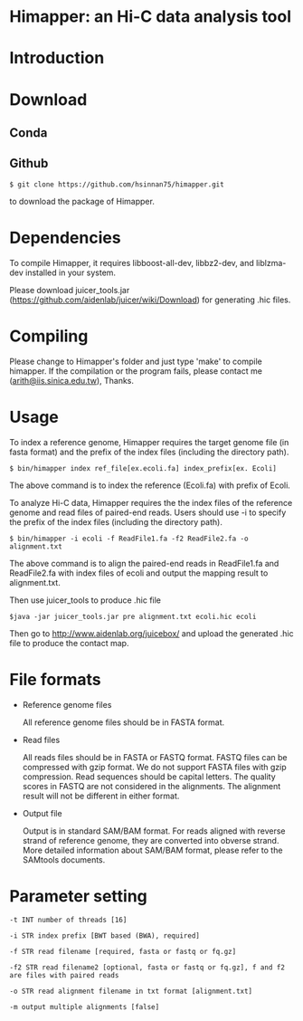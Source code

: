 Himapper: an Hi-C data analysis tool
===================

# Introduction


# Download

## Conda

## Github
  ```
  $ git clone https://github.com/hsinnan75/himapper.git
  ```
to download the package of Himapper.

# Dependencies

To compile Himapper, it requires libboost-all-dev, libbz2-dev, and liblzma-dev installed in your system.

Please download juicer_tools.jar (https://github.com/aidenlab/juicer/wiki/Download) for generating .hic files.

# Compiling

Please change to Himapper's folder and just type 'make' to compile himapper. If the compilation or the program fails, please contact me (arith@iis.sinica.edu.tw), Thanks.

# Usage

To index a reference genome, Himapper requires the target genome file (in fasta format) and the prefix of the index files (including the directory path).

  ```
  $ bin/himapper index ref_file[ex.ecoli.fa] index_prefix[ex. Ecoli]
  ```
The above command is to index the reference (Ecoli.fa) with prefix of Ecoli.

To analyze Hi-C data, Himapper requires the the index files of the reference genome and read files of paired-end reads. Users should use -i to specify the prefix of the index files (including the directory path).

  ```
 $ bin/himapper -i ecoli -f ReadFile1.fa -f2 ReadFile2.fa -o alignment.txt
  ```
The above command is to align the paired-end reads in ReadFile1.fa and ReadFile2.fa with index files of ecoli and output the mapping result to alignment.txt.

Then use juicer_tools to produce .hic file

  ```
 $java -jar juicer_tools.jar pre alignment.txt ecoli.hic ecoli
  ```

Then go to http://www.aidenlab.org/juicebox/ and upload the generated .hic file to produce the contact map.

# File formats

- Reference genome files

    All reference genome files should be in FASTA format.

- Read files

    All reads files should be in FASTA or FASTQ format. FASTQ files can be compressed with gzip format. We do not support FASTA files with gzip compression.
    Read sequences should be capital letters. The quality scores in FASTQ are not considered in the alignments. The alignment result will not be different in either format.

- Output file

    Output is in standard SAM/BAM format. For reads aligned with reverse strand of reference genome, they are converted into obverse strand. More detailed information about SAM/BAM format, please refer to the SAMtools documents.

# Parameter setting

 ```
-t INT number of threads [16]

-i STR index prefix [BWT based (BWA), required]

-f STR read filename [required, fasta or fastq or fq.gz]

-f2 STR read filename2 [optional, fasta or fastq or fq.gz], f and f2 are files with paired reads

-o STR read alignment filename in txt format [alignment.txt]

-m output multiple alignments [false]

  ```
